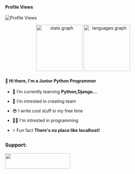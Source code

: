 #### Profile Views
![Profile Views](https://komarev.com/ghpvc/?username=DevWithAmirali)

<div align="center">
  <img src="https://github-readme-stats.vercel.app/api?username=DevWithAmirali&hide_title=false&hide_rank=false&show_icons=true&include_all_commits=true&count_private=true&disable_animations=false&theme=dracula&locale=en&hide_border=false" height="150" alt="stats graph"  />
  <img src="https://github-readme-stats.vercel.app/api/top-langs?username=DevWithAmirali&locale=en&hide_title=false&layout=compact&card_width=320&langs_count=5&theme=dracula&hide_border=false" height="150" alt="languages graph"  />
</div>




<h4 align="left">👋 Hi there, I'm a Junior Python Programmer </h4>


- 🌱 I’m currently learning **Python,Django...**

- 🤝 I’m intrested in creating team
  
- 😎 I write cool stuff in my free time

- 👨‍💻 I'm intrested in programming

- ⚡ Fun fact **There's no place like localhost!**




<h3>Support:</h3>
<a href="https://www.coffeebede.com/nervteam" ><img width="210px" height="50px" src="https://coffeebede.ir/DashboardTemplateV2/app-assets/images/banner/default-yellow.svg" /></a>
